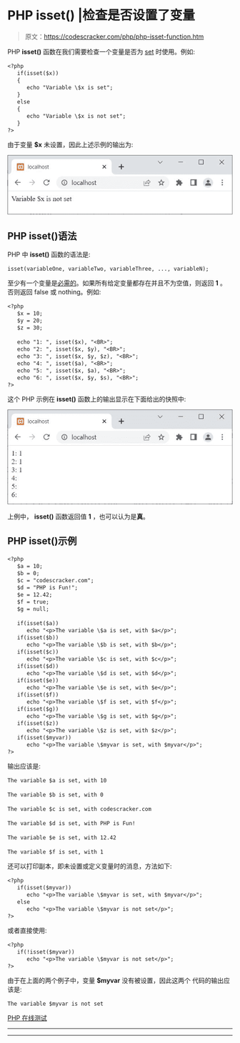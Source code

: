 # PHP isset() |检查是否设置了变量

> 原文：<https://codescracker.com/php/php-isset-function.htm>

PHP **isset()** 函数在我们需要检查一个变量是否为 [set](/php/php-variables.htm) 时使用。例如:

```
<?php
   if(isset($x))
   {
      echo "Variable \$x is set";
   }
   else
   {
      echo "Variable \$x is not set";
   }
?>
```

由于变量 **$x** 未设置，因此上述示例的输出为:

![php isset function](img/b9b77257e739f46cc192c0965af8e932.png)

## PHP isset()语法

PHP 中 **isset()** 函数的语法是:

```
isset(variableOne, variableTwo, variableThree, ..., variableN);
```

至少有一个变量是<u>必需的</u>。如果所有给定变量都存在并且不为空值，则返回 **1** 。 否则返回 false 或 nothing。例如:

```
<?php
   $x = 10;
   $y = 20;
   $z = 30;

   echo "1: ", isset($x), "<BR>";
   echo "2: ", isset($x, $y), "<BR>";
   echo "3: ", isset($x, $y, $z), "<BR>";
   echo "4: ", isset($a), "<BR>";
   echo "5: ", isset($x, $a), "<BR>";
   echo "6: ", isset($x, $y, $s), "<BR>";
?>
```

这个 PHP 示例在 **isset()** 函数上的输出显示在下面给出的快照中:

![php isset example](img/bbfde27b0e1d70a60f70634c6a1a26f7.png)

上例中， **isset()** 函数返回值 **1** ，也可以认为是**真**。

## PHP isset()示例

```
<?php
   $a = 10;
   $b = 0;
   $c = "codescracker.com";
   $d = "PHP is Fun!";
   $e = 12.42;
   $f = true;
   $g = null;

   if(isset($a))
      echo "<p>The variable \$a is set, with $a</p>";
   if(isset($b))
      echo "<p>The variable \$b is set, with $b</p>";
   if(isset($c))
      echo "<p>The variable \$c is set, with $c</p>";
   if(isset($d))
      echo "<p>The variable \$d is set, with $d</p>";
   if(isset($e))
      echo "<p>The variable \$e is set, with $e</p>";
   if(isset($f))
      echo "<p>The variable \$f is set, with $f</p>";
   if(isset($g))
      echo "<p>The variable \$g is set, with $g</p>";
   if(isset($z))
      echo "<p>The variable \$z is set, with $z</p>";
   if(isset($myvar))
      echo "<p>The variable \$myvar is set, with $myvar</p>";
?>
```

输出应该是:

```
The variable $a is set, with 10

The variable $b is set, with 0

The variable $c is set, with codescracker.com

The variable $d is set, with PHP is Fun!

The variable $e is set, with 12.42

The variable $f is set, with 1
```

还可以打印副本，即未设置或定义变量时的消息，方法如下:

```
<?php
   if(isset($myvar))
      echo "<p>The variable \$myvar is set, with $myvar</p>";
   else
      echo "<p>The variable \$myvar is not set</p>";
?>
```

或者直接使用:

```
<?php
   if(!isset($myvar))
      echo "<p>The variable \$myvar is not set</p>";
?>
```

由于在上面的两个例子中，变量 **$myvar** 没有被设置，因此这两个 代码的输出应该是:

```
The variable $myvar is not set
```

[PHP 在线测试](/exam/showtest.php?subid=8)

* * *

* * *